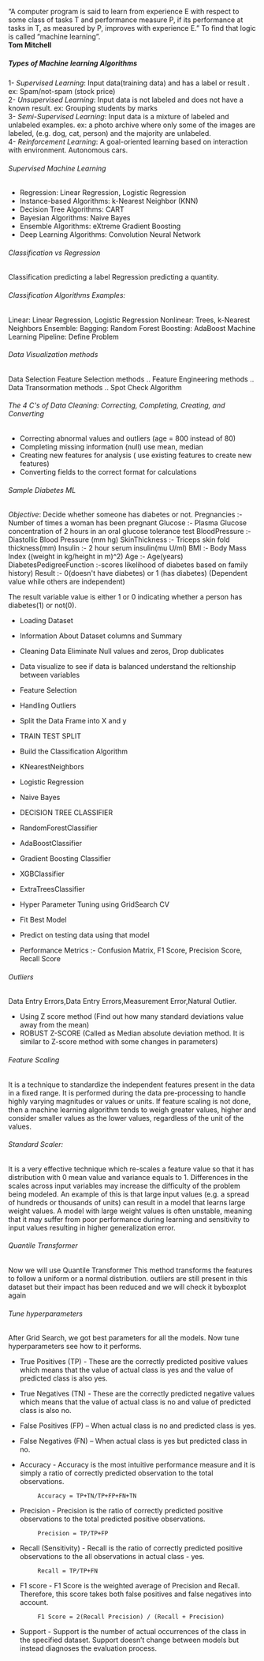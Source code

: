 “A computer program is said to learn from experience E with respect to some class of tasks T and performance measure P, if its performance at tasks in T, as measured by P, improves with experience E.” To find that logic is called “machine learning”.\
**Tom  Mitchell**

##### Types of Machine learning Algorithms
1- *Supervised Learning*: Input data(training data) and has a  label or result . ex: Spam/not-spam  (stock price)\
2- *Unsupervised Learning*: Input data is not labeled and does not have a known result. ex: Grouping students  by marks\
3- *Semi-Supervised Learning*: Input data is a mixture of labeled and unlabeled examples. ex: a photo archive where only some of the images are labeled, (e.g. dog, cat, person) and the majority are unlabeled.\
4- *Reinforcement Learning*: A goal-oriented learning based on interaction with environment. Autonomous cars.

  
###### Supervised Machine Learning
- Regression: Linear Regression, Logistic Regression
- Instance-based Algorithms: k-Nearest Neighbor (KNN)
- Decision Tree Algorithms: CART
- Bayesian Algorithms: Naive Bayes
- Ensemble Algorithms: eXtreme Gradient Boosting
- Deep Learning Algorithms: Convolution Neural Network

###### Classification vs Regression
Classification predicting a label 
Regression predicting a quantity.

###### Classification Algorithms Examples:
Linear: Linear Regression, Logistic Regression
Nonlinear: Trees, k-Nearest Neighbors
Ensemble:
Bagging: Random Forest
Boosting: AdaBoost
Machine Learning Pipeline:
Define Problem


###### Data Visualization methods 
Data Selection
Feature Selection methods ..
Feature Engineering methods ..
Data Transormation methods ..
Spot Check Algorithm




###### The 4 C's of Data Cleaning: Correcting, Completing, Creating, and Converting
- Correcting abnormal values and outliers  (age = 800 instead of 80)
- Completing missing information  (null) use  mean, median
- Creating new features for analysis  ( use existing features to create new features)
- Converting fields to the correct format for calculations 
 
 <p></p>
 
###### Sample Diabetes ML  
_Objective_: Decide whether someone has diabetes or not.
Pregnancies :- Number of times a woman has been pregnant
Glucose :- Plasma Glucose concentration of 2 hours in an oral glucose tolerance test
BloodPressure :- Diastollic Blood Pressure (mm hg)
SkinThickness :- Triceps skin fold thickness(mm)
Insulin :- 2 hour serum insulin(mu U/ml)
BMI :- Body Mass Index ((weight in kg/height in m)^2)
Age :- Age(years)
DiabetesPedigreeFunction :-scores likelihood of diabetes based on family history)
Result :- 0(doesn't have diabetes) or 1 (has diabetes) (Dependent value while others are independent)

The result variable value is either 1 or 0 indicating whether a person has diabetes(1) or not(0).


- Loading Dataset
- Information About Dataset columns and Summary
- Cleaning Data Eliminate Null values and zeros, Drop dublicates
- Data visualize  to see if data is balanced understand the reltionship between variables 
- Feature Selection
- Handling Outliers
- Split the Data Frame into X and y
- TRAIN TEST SPLIT
- Build the Classification Algorithm
- KNearestNeighbors
- Logistic Regression
- Naive Bayes
- DECISION TREE CLASSIFIER
- RandomForestClassifier
- AdaBoostClassifier
- Gradient Boosting Classifier
- XGBClassifier
- ExtraTreesClassifier

- Hyper Parameter Tuning using GridSearch CV
- Fit Best Model
- Predict on testing data using that model
- Performance Metrics :- Confusion Matrix, F1 Score, Precision Score, Recall Score


###### Outliers
Data Entry Errors,Data Entry Errors,Measurement Error,Natural Outlier. 
- Using Z score method (Find out how many standard deviations value away from the mean)
- ROBUST Z-SCORE (Called as Median absolute deviation method. It is similar to Z-score method with some changes in parameters)

 ###### Feature Scaling
  It is a technique to standardize the independent features present in the data in a fixed range. It is performed during the data pre-processing to handle highly varying magnitudes or values or units. If feature scaling is not done, then a machine learning algorithm tends to weigh greater values, higher and consider smaller values as the lower values, regardless of the unit of the values.
###### Standard Scaler:
 It is a very effective technique which re-scales a feature value so that it has distribution with 0 mean value and variance equals to 1.
Differences in the scales across input variables may increase the difficulty of the problem being modeled. An example of this is that large input values (e.g. a spread of hundreds or thousands of units) can result in a model that learns large weight values. A model with large weight values is often unstable, meaning that it may suffer from poor performance during learning and sensitivity to input values resulting in higher generalization error.
###### Quantile Transformer 
 Now we will use Quantile Transformer  This method transforms the features to follow a uniform or a normal distribution.
outliers are still present in this dataset but their impact has been reduced and we will check it byboxplot again


###### Tune hyperparameters 
After Grid Search, we got best parameters for all the models. Now tune hyperparameters see how to it performs.

- True Positives (TP) - These are the correctly predicted positive values which means that the value of actual class is yes and the value of predicted class is also yes.

- True Negatives (TN) - These are the correctly predicted negative values which means that the value of actual class is no and value of predicted class is also no.

- False Positives (FP) – When actual class is no and predicted class is yes.

- False Negatives (FN) – When actual class is yes but predicted class in no.

- Accuracy - Accuracy is the most intuitive performance measure and it is simply a ratio of correctly predicted observation to the total observations.

           Accuracy = TP+TN/TP+FP+FN+TN
- Precision - Precision is the ratio of correctly predicted positive observations to the total predicted positive observations.

           Precision = TP/TP+FP
- Recall (Sensitivity) - Recall is the ratio of correctly predicted positive observations to the all observations in actual class - yes.

           Recall = TP/TP+FN
- F1 score - F1 Score is the weighted average of Precision and Recall. Therefore, this score takes both false positives and false negatives into account.

           F1 Score = 2(Recall Precision) / (Recall + Precision)
- Support - Support is the number of actual occurrences of the class in the specified dataset. Support doesn’t change between models but instead diagnoses the evaluation process.
 
